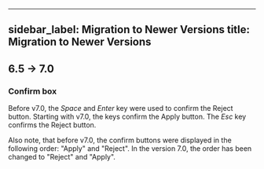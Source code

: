 
---
sidebar_label: Migration to Newer Versions
title: Migration to Newer Versions
---          

6.5 -> 7.0
-------------------

### Confirm box

Before v7.0, the *Space* and *Enter* key were used to confirm the Reject button. 
Starting with v7.0, the keys confirm the Apply button. The *Esc* key confirms the Reject button.

Also note, that before v7.0, the confirm buttons were displayed in the following order: "Apply" and "Reject". In the version 7.0, the order has been changed to "Reject" and "Apply". 